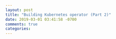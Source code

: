 ```yaml
---
layout: post
title: "Building Kubernetes operator (Part 2)"
date: 2019-03-01 03:41:58 -0700
comments: true
categories: 
---
```

